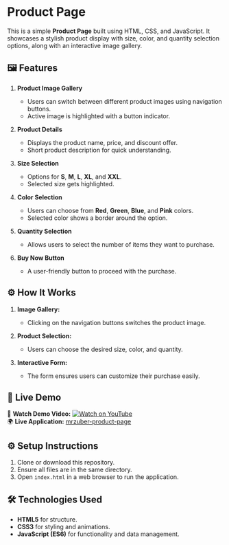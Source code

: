 # Product Page

This is a simple **Product Page** built using HTML, CSS, and JavaScript. It showcases a stylish product display with size, color, and quantity selection options, along with an interactive image gallery.

## 🖼️ Features

1. **Product Image Gallery**  
   - Users can switch between different product images using navigation buttons.  
   - Active image is highlighted with a button indicator.

2. **Product Details**  
   - Displays the product name, price, and discount offer.  
   - Short product description for quick understanding.

3. **Size Selection**  
   - Options for **S**, **M**, **L**, **XL**, and **XXL**.  
   - Selected size gets highlighted.

4. **Color Selection**  
   - Users can choose from **Red**, **Green**, **Blue**, and **Pink** colors.  
   - Selected color shows a border around the option.

5. **Quantity Selection**  
   - Allows users to select the number of items they want to purchase.

6. **Buy Now Button**  
   - A user-friendly button to proceed with the purchase.


## ⚙️ How It Works

1. **Image Gallery:**  
   - Clicking on the navigation buttons switches the product image.  

2. **Product Selection:**  
   - Users can choose the desired size, color, and quantity.  

3. **Interactive Form:**  
   - The form ensures users can customize their purchase easily. 


## 🚀 Live Demo  
🎥 **Watch Demo Video:** [![Watch on YouTube](https://img.youtube.com/vi/wIei4GAqM5Q/0.jpg)](https://youtu.be/wIei4GAqM5Q?si=r1HzN4C6PkZEhfV5)  
🌍 **Live Application:** [mrzuber-product-page](https://mrzuber-product-page.netlify.app)


## ⚙️ Setup Instructions
1. Clone or download this repository.
2. Ensure all files are in the same directory.
3. Open `index.html` in a web browser to run the application.


## 🛠️ Technologies Used
- **HTML5** for structure.
- **CSS3** for styling and animations.
- **JavaScript (ES6)** for functionality and data management.


